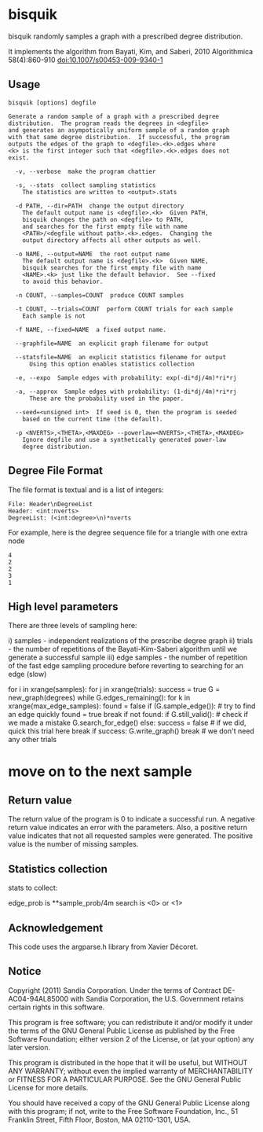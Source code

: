 bisquik
======= 
bisquik randomly samples a graph with a prescribed degree distribution.

It implements the algorithm from Bayati, Kim, and Saberi, 2010
Algorithmica 58(4):860-910 [doi:10.1007/s00453-009-9340-1](http://dx.doi.org/10.1007/s00453-009-9340-1)


Usage
-----

    bisquik [options] degfile
    
    Generate a random sample of a graph with a prescribed degree 
    distribution.  The program reads the degrees in <degfile>
    and generates an asympotically uniform sample of a random graph
    with that same degree distribution.  If successful, the program
    outputs the edges of the graph to <degfile>.<k>.edges where
    <k> is the first integer such that <degfile>.<k>.edges does not
    exist.  
    
      -v, --verbose  make the program chattier
    
      -s, --stats  collect sampling statistics
        The statistics are written to <output>.stats
        
      -d PATH, --dir=PATH  change the output directory
        The default output name is <degfile>.<k>  Given PATH, 
        bisquik changes the path on <degfile> to PATH, 
        and searches for the first empty file with name 
        <PATH>/<degfile without path>.<k>.edges.  Changing the 
        output directory affects all other outputs as well.
        
      -o NAME, --output=NAME  the root output name
        The default output name is <degfile>.<k>  Given NAME, 
        bisquik searches for the first empty file with name 
        <NAME>.<k> just like the default behavior.  See --fixed 
        to avoid this behavior.
        
      -n COUNT, --samples=COUNT  produce COUNT samples
      
      -t COUNT, --trials=COUNT  perform COUNT trials for each sample 
        Each sample is not 
      
      -f NAME, --fixed=NAME  a fixed output name.
      
      --graphfile=NAME  an explicit graph filename for output
      
      --statsfile=NAME  an explicit statistics filename for output
          Using this option enables statistics collection
          
      -e, --expo  Sample edges with probability: exp(-di*dj/4m)*ri*rj
      
      -a, --approx  Sample edges with probability: (1-di*dj/4m)*ri*rj
          These are the probability used in the paper.
      
      --seed=<unsigned int>  If seed is 0, then the program is seeded
        based on the current time (the default).  
      
      -p <NVERTS>,<THETA>,<MAXDEG> --powerlaw=<NVERTS>,<THETA>,<MAXDEG>
        Ignore degfile and use a synthetically generated power-law
        degree distribution.
      
Degree File Format
------------------

The file format is textual and is a list of integers:
    
    File: Header\nDegreeList
    Header: <int:nverts>
    DegreeList: (<int:degree>\n)*nverts

For example, here is the degree sequence file for a triangle
with one extra node

    4
    2
    2
    3
    1
    
High level parameters
---------------------

There are three levels of sampling here:

i) samples - independent realizations of the prescribe degree graph
ii) trials - the number of repetitions of the Bayati-Kim-Saberi 
  algorithm until we generate a successful sample
iii) edge samples - the number of repetition of the fast edge sampling
  procedure before reverting to searching for an edge (slow)

for i in xrange(samples):
  for j in xrange(trials):
    success = true
    G = new_graph(degrees)
    while G.edges_remaining():
      for k in xrange(max_edge_samples):
        found = false
        if (G.sample_edge()): # try to find an edge quickly
          found = true
          break
      if not found:
        if G.still_valid(): # check if we made a mistake
          G.search_for_edge()
        else:
          success = false # if we did, quick this trial here
          break
    if success:
      G.write_graph()
      break # we don't need any other trials
  # move on to the next sample
        
      
Return value
------------

The return value of the program is 0 to indicate a successful run.
A negative return value indicates an error with the parameters.
Also, a positive return value indicates that not all requested
samples were generated.  The positive value is the number of
missing samples.
      
Statistics collection
---------------------

stats to collect:

<vi> <vj> <ri> <rj> <di> <dj> <nsamples> <search>

edge_prob is <ri>*<rj>*sample_prob/4m
search is <0> or <1>

Acknowledgement
---------------

This code uses the argparse.h library from Xavier Décoret.

Notice
------

Copyright (2011) Sandia Corporation. Under the terms of Contract 
DE-AC04-94AL85000 with Sandia Corporation, the U.S. Government 
retains certain rights in this software.

This program is free software; you can redistribute it and/or modify
it under the terms of the GNU General Public License as published by
the Free Software Foundation; either version 2 of the License, or
(at your option) any later version.
       
This program is distributed in the hope that it will be useful,
but WITHOUT ANY WARRANTY; without even the implied warranty of
MERCHANTABILITY or FITNESS FOR A PARTICULAR PURPOSE.  See the
GNU General Public License for more details.
      
You should have received a copy of the GNU General Public License
along with this program; if not, write to the Free Software
Foundation, Inc., 51 Franklin Street, Fifth Floor, Boston,
MA 02110-1301, USA.



